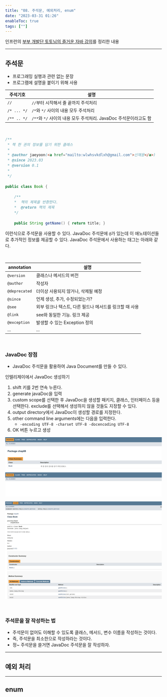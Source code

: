```yaml
---
title: "08. 주석문, 예외처리, enum"
date: "2023-03-31 01:26"
enableToc: true
tags: [""]
---
```


인프런의 <a href='https://www.inflearn.com/course/%EC%A6%90%EA%B1%B0%EC%9A%B4-%EC%9E%90%EB%B0%94' target='_blank'>부부 개발단 토토님의 즐거운 자바 강의</a>를 정리한 내용

<hr>

## 주석문

- 프로그래밍 실행과 관련 없는 문장
- 프로그램에 설명을 붙이기 위해 사용

| **주석기호** | **설명**                                                          |
| ------------ | ----------------------------------------------------------------- |
| `//`         | `//`부터 시작해서 줄 끝까지 주석처리                              |
| `/* ... */`  | `/*`와 `*/` 사이의 내용 모두 주석처리                             |
| `/** .. */`  | `/**`와 `*/` 사이의 내용 모두 주석처리. JavaDoc 주석문이라고도 함 | 

<br>

```java
/**  
 * 책 한 권의 정보를 담기 위한 클래스  
 *   
 * @author jaeyoon(<a href="mailto:wlwhsvkdlxh@gmail.com">신재윤</a>)  
 * @since 2023.03  
 * @version 0.1  
 * 
 */  
  
public class Book {  

	/**
	*  책의 제목을 반환한다.
	*  @return 책의 제목
	*/
	
	public String getName() { return title; }
```

이런식으로 주석문을 사용할 수 있다. JavaDoc 주석문에 `@`가 있는데 이 애노테이션들로 추가적인 정보를 제공할 수 있다. JavaDoc 주석문에서 사용하는 태그는 아래와 같다.

<br>

| **annotation** | **설명**                                                |
| -------------- | ------------------------------------------------------- |
| `@version`     | 클래스나 메서드의 버전                                  |
| `@author`      | 작성자                                                  |
| `@deprecated`  | 더이상 사용되지 않거나, 삭제될 예정                     |
| `@since`       | 언제 생성, 추가, 수정되었는가?                          |
| `@see`         | 외부 링크나 텍스트, 다른 필드나 메서드를 링크할 때 사용 |
| `@link`        | see와 동일한 기능. 링크 제공                            |
| `@exception`   | 발생할 수 있는 Exception 정의                           |
| ...            | ...                                                     | 

<br>

### JavaDoc 장점

- JavaDoc 주석문을 활용하여 Java Document를 만들 수 있다.

인텔리제이에서 JavaDoc 생성하기
1. shift 키를 2번 연속 누른다.
2. generate javaDoc을 입력
3. custom scope를 선택한 후 JavaDoc을 생성할 패키지, 클래스, 인터페이스 등을 선택한다. exclude를 선택해서 생성하지 않을 것들도 지정할 수 있다.
4. output directory에서 JavaDoc이 생성할 경로를 지정한다.
5. other command line arguments에는 다음을 입력한다.
	- `-encoding UTF-8 -charset UTF-8 -docencoding UTF-8`
6. OK 버튼 누르고 생성

![](brain/image/fun-java08-1.png)

![](brain/image/fun-java08-2.png)

<br>

### 주석문을 잘 작성하는 법

- 주석문이 없어도 이해할 수 있도록 클래스, 메서드, 변수 이름을 작성하는 것이다.
- 즉, 주석문을 최소한으로 작성하라는 것이다.
- 정~ 주석문을 쓸거면 JavaDoc 주석문을 잘 작성하자.


<hr>

## 예외 처리

<hr>

## enum
